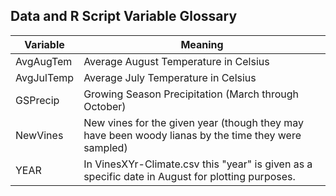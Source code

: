 ## Data and R Script Variable Glossary
| Variable | Meaning |
| -------- | ------- |
| AvgAugTem | Average August Temperature in Celsius |
| AvgJulTemp | Average July Temperature in Celsius |
| GSPrecip | Growing Season Precipitation (March through October) |
| NewVines | New vines for the given year (though they may have been woody lianas by the time they were sampled) |
| YEAR | In VinesXYr-Climate.csv this "year" is given as a specific date in August for plotting purposes. |
